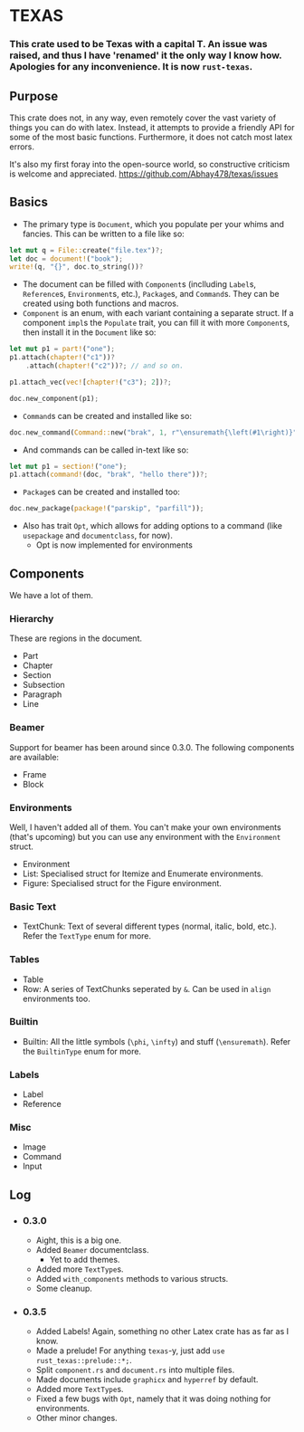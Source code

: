 # TEXAS

### This crate used to be Texas with a capital T. An issue was raised, and thus I have 'renamed' it the only way I know how. Apologies for any inconvenience. It is now `rust-texas`.

## Purpose

This crate does not, in any way, even remotely cover the vast variety of things you can do with latex. Instead, it attempts to provide a friendly API for some of the most basic functions. Furthermore, it does not catch most latex errors.

It's also my first foray into the open-source world, so constructive criticism is welcome and appreciated. https://github.com/Abhay478/texas/issues

## Basics

- The primary type is `Document`, which you populate per your whims and fancies. This can be written to a file like so: 

```rust
let mut q = File::create("file.tex")?;
let doc = document!("book");
write!(q, "{}", doc.to_string())?
```
- The document can be filled with `Component`s (inclluding `Label`s, `Reference`s, `Environment`s, etc.), `Package`s, and `Command`s. They can be created using both functions and macros.
- `Component` is an enum, with each variant containing a separate struct. If a component `impl`s the `Populate` trait, you can fill it with more `Component`s, then install it in the `Document` like so:

```rust
let mut p1 = part!("one");
p1.attach(chapter!("c1"))?
    .attach(chapter!("c2"))?; // and so on.

p1.attach_vec(vec![chapter!("c3"); 2])?;

doc.new_component(p1);
```
- `Command`s can be created and installed like so: 
```rust
doc.new_command(Command::new("brak", 1, r"\ensuremath{\left(#1\right)}"));
```
- And commands can be called in-text like so: 
```rust
let mut p1 = section!("one");
p1.attach(command!(doc, "brak", "hello there"))?;
```

- `Package`s can be created and installed too: 
```rust
doc.new_package(package!("parskip", "parfill"));
```
- Also has trait `Opt`, which allows for adding options to a command (like `usepackage` and `documentclass`, for now).
  - Opt is now implemented for environments

## Components

We have a lot of them.

### Hierarchy

These are regions in the document.

- Part
- Chapter
- Section
- Subsection
- Paragraph
- Line

### Beamer

Support for beamer has been around since 0.3.0. The following components are available:

- Frame
- Block

### Environments

Well, I haven't added all of them. You can't make your own environments (that's upcoming) but you can use any environment with the `Environment` struct.

- Environment
- List: Specialised struct for Itemize and Enumerate environments.
- Figure: Specialised struct for the Figure environment.

### Basic Text

- TextChunk: Text of several different types (normal, italic, bold, etc.). Refer the `TextType` enum for more.

### Tables

- Table
- Row: A series of TextChunks seperated by `&`. Can be used in `align` environments too. 

### Builtin

- Builtin: All the little symbols (`\phi`, `\infty`) and stuff (`\ensuremath`). Refer the `BuiltinType` enum for more.

### Labels

- Label
- Reference

### Misc

- Image
- Command
- Input

## Log 

- ### 0.3.0
  - Aight, this is a big one.
  - Added `Beamer` documentclass.
    - Yet to add themes. 
  - Added more `TextType`s.
  - Added `with_components` methods to various structs.
  - Some cleanup.
- ### 0.3.5
  - Added Labels! Again, something no other Latex crate has as far as I know.
  - Made a prelude! For anything `texas`-y, just add `use rust_texas::prelude::*;`.
  - Split `component.rs` and `document.rs` into multiple files.
  - Made documents include `graphicx` and `hyperref` by default.
  - Added more `TextType`s.
  - Fixed a few bugs with `Opt`, namely that it was doing nothing for environments.
  - Other minor changes.